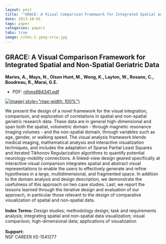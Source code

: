 ```yaml
---
layout: post
title: '"GRACE: A Visual Comparison Framework for Integrated Spatial and Non-Spatial Geriatric Data"'
date: 2013-10-01
tags: paper
categories: papers
tabs: true
image: nihms-2.jpeg-srcw.jpg
---
```


## GRACE: A Visual Comparison Framework for Integrated Spatial and Non-Spatial Geriatric Data
**Maries, A., Mays, N., Olson Hunt, M., Wong, K., Layton, W., Rosano, C., Boudreau, R., Marai, G.E.**
- PDF: [nihms684341.pdf](/documents/nihms684341.pdf)


[![image](https://www.evl.uic.edu/output/originals/nihms-2.jpeg-srcw.jpg){:style="max-width: 100%"}](https://www.evl.uic.edu/output/originals/nihms-2.jpeg-srcw.jpg)

We present the design of a novel framework for the visual integration, comparison, and exploration of correlations in spatial and non-spatial geriatric research data. These data are in general high-dimensional and span both the spatial, volumetric domain - through magnetic resonance imaging volumes - and the non-spatial domain, through variables such as age, gender, or walking speed. The visual analysis framework blends medical imaging, mathematical analysis and interactive visualization techniques, and includes the adaptation of Sparse Partial Least Squares and iterated Tikhonov Regularization algorithms to quantify potential neurology-mobility connections. A linked-view design geared specifically at interactive visual comparison integrates spatial and abstract visual representations to enable the users to effectively generate and refine hypotheses in a large, multidimensional, and fragmented space. In addition to the domain analysis and design description, we demonstrate the usefulness of this approach on two case studies. Last, we report the lessons learned through the iterative design and evaluation of our approach, in particular those relevant to the design of comparative visualization of spatial and non-spatial data.<br><br>
<strong>Index Terms:</strong> Design studies; methodology design; task and requirements analysis; integrating spatial and non-spatial data visualization; visual comparison; high-dimensional data; applications of visualization<br><br>
<strong>Support:</strong><br>
NSF CAREER IIS-1541277